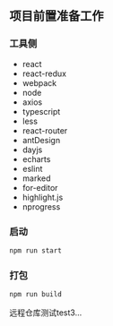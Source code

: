 ## 项目前置准备工作

### 工具侧

- react
- react-redux
- webpack
- node
- axios
- typescript
- less
- react-router
- antDesign
- dayjs
- echarts
- eslint
- marked
- for-editor
- highlight.js
- nprogress

### 启动
```bash
npm run start
```
### 打包
```bash
npm run build
```

远程仓库测试test3...
